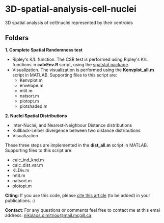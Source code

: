 # 3D-spatial-analysis-cell-nuclei
3D spatial analysis of cell/nuclei represented by their centroids

## Folders

**1. Complete Spatial Randomness test**
* Ripley's K/L function. The CSR test is performed using Ripley's K/L functions in **calcEnv.R** script, using the [spatstat package](https://spatstat.org/).
* Visualization. The visualization is performed using the **Kenvplot_all.m** script in MATLAB.
  Supporting files to this script are:
  * Kenvplot.m
  * envelope.m
  * mtit.m
  * natsort.m
  * plotopt.m
  * plotshaded.m

**2. Nuclei Spatial Distributions**
* Inter-Nuclei, and Nearest-Neighbour Distance distributions
* Kullback-Leiber divergence between two distance distributions
* Visualization

These three steps are implemented in the **dist_all.m** script in MATLAB. Supporting files to this script are:
* calc_ind_knd.m
* calc_dist_var.m
* KLDiv.m
* mtit.m
* natsort.m
* plotopt.m

**Citing**: If you use this code, please [cite this article]( ) (to be added) in your publications. :)   

**Contact**: For any questions or comments feel free to contact me at this emai address: nikolaos.dimitriou@mail.mcgill.ca
